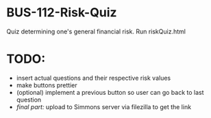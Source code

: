 # BUS-112-Risk-Quiz

Quiz determining one's general financial risk. Run riskQuiz.html

# TODO:
- insert actual questions and their respective risk values
- make buttons prettier
- (optional) implement a previous button so user can go back to last question
- *final part:* upload to Simmons server via filezilla to get the link
